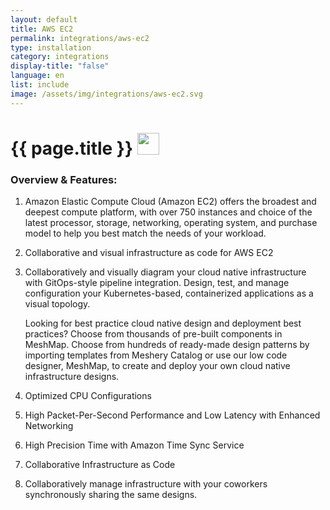 ```yaml
---
layout: default
title: AWS EC2
permalink: integrations/aws-ec2
type: installation
category: integrations
display-title: "false"
language: en
list: include
image: /assets/img/integrations/aws-ec2.svg
---
```


<h1>{{ page.title }} <img src="{{ page.image }}" style="width: 35px; height: 35px;" /></h1>


<!-- This needs replaced with the Category property, not the sub-category.
 #### Category: aws-ec2-controller -->

### Overview & Features:
1. Amazon Elastic Compute Cloud (Amazon EC2) offers the broadest and deepest compute platform, with over 750 instances and choice of the latest processor, storage, networking, operating system, and purchase model to help you best match the needs of your workload. 

2. Collaborative and visual infrastructure as code for AWS EC2

4. 
    Collaboratively and visually diagram your cloud native infrastructure with GitOps-style pipeline integration. Design, test, and manage configuration your Kubernetes-based, containerized applications as a visual topology.



    Looking for best practice cloud native design and deployment best practices? Choose from thousands of pre-built components in MeshMap. Choose from hundreds of ready-made design patterns by importing templates from Meshery Catalog or use our low code designer, MeshMap, to create and deploy your own cloud native infrastructure designs.



5. Optimized CPU Configurations

6. High Packet-Per-Second Performance and Low Latency with Enhanced Networking

7. High Precision Time with Amazon Time Sync Service


8. Collaborative Infrastructure as Code

9. Collaboratively manage infrastructure with your coworkers synchronously sharing the same designs.


